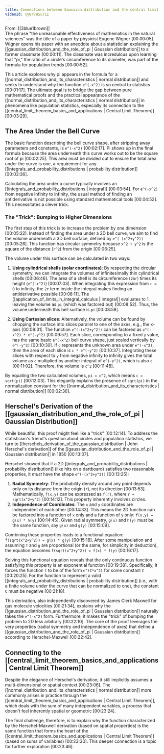 ```yaml
---
title: Connections between Gaussian distribution and the central limit theorem
videoId: cy8r7WSuT1I
---
```


From: [[3blue1brown]] <br/> 
The phrase "the unreasonable effectiveness of mathematics in the natural sciences" was the title of a paper by physicist Eugene Wigner <a class="yt-timestamp" data-t="00:00:05">[00:00:05]</a>. Wigner opens his paper with an anecdote about a statistician explaining the [[gaussian_distribution_and_the_role_of_pi | Gaussian distribution]] to a former classmate <a class="yt-timestamp" data-t="00:00:11">[00:00:11]</a>. The classmate was incredulous upon learning that "pi," the ratio of a circle's circumference to its diameter, was part of the formula for population trends <a class="yt-timestamp" data-t="00:00:52">[00:00:52]</a>.

This article explores why pi appears in the formula for a [[normal_distribution_and_its_characteristics | normal distribution]] and seeks to understand why the function `e^(-x^2)` is so central to statistics <a class="yt-timestamp" data-t="00:01:17">[00:01:17]</a>. The ultimate goal is to bridge the gap between pure mathematical proofs and the practical appearance of the [[normal_distribution_and_its_characteristics | normal distribution]] in phenomena like population statistics, especially its connection to the [[central_limit_theorem_basics_and_applications | Central Limit Theorem]] <a class="yt-timestamp" data-t="00:03:29">[00:03:29]</a>.

## The Area Under the Bell Curve

The basic function describing the bell curve shape, after stripping away parameters and constants, is `e^(-x^2)` <a class="yt-timestamp" data-t="00:02:17">[00:02:17]</a>. Pi shows up in the final formula because the area underneath this curve works out to be the square root of pi <a class="yt-timestamp" data-t="00:02:25">[00:02:25]</a>. This area must be divided out to ensure the total area under the curve is one, a requirement for any [[integrals_and_probability_distributions | probability distribution]] <a class="yt-timestamp" data-t="00:02:36">[00:02:36]</a>.

Calculating the area under a curve typically involves an [[integrals_and_probability_distributions | integral]] <a class="yt-timestamp" data-t="00:03:54">[00:03:54]</a>. For `e^(-x^2)` from negative infinity to infinity, the usual method of finding an antiderivative is not possible using standard mathematical tools <a class="yt-timestamp" data-t="00:04:52">[00:04:52]</a>. This necessitates a clever trick.

### The "Trick": Bumping to Higher Dimensions

The first step of this trick is to increase the problem by one dimension <a class="yt-timestamp" data-t="00:05:22">[00:05:22]</a>. Instead of finding the area under a 2D bell curve, we aim to find the volume underneath a 3D bell surface, defined by `e^(-(x^2+y^2))` <a class="yt-timestamp" data-t="00:05:26">[00:05:26]</a>. This function has circular symmetry because `x^2 + y^2` is the square of the distance (`r^2`) from the origin <a class="yt-timestamp" data-t="00:06:25">[00:06:25]</a>.

The volume under this surface can be calculated in two ways:

1.  **Using cylindrical shells (polar coordinates)**:
    By respecting the circular symmetry, we can integrate the volumes of infinitesimally thin cylindrical shells <a class="yt-timestamp" data-t="00:06:46">[00:06:46]</a>. The area of a shell is its circumference (`2πr`) times its height (`e^(-r^2)`) <a class="yt-timestamp" data-t="00:07:03">[00:07:03]</a>. When integrating this expression from `r = 0` to infinity, the `2r` term inside the integral makes finding an antiderivative possible <a class="yt-timestamp" data-t="00:08:11">[00:08:11]</a>. The [[application_of_limits_in_integral_calculus | integral]] evaluates to 1, leaving the volume as `pi` (which was factored out) <a class="yt-timestamp" data-t="00:08:52">[00:08:52]</a>. Thus, the volume underneath this bell surface is `pi` <a class="yt-timestamp" data-t="00:08:59">[00:08:59]</a>.

2.  **Using Cartesian slices**:
    Alternatively, the volume can be found by chopping the surface into slices parallel to one of the axes, e.g., the x-axis <a class="yt-timestamp" data-t="00:09:31">[00:09:31]</a>. The function `e^(-(x^2+y^2))` can be factored as `e^(-x^2) * e^(-y^2)` <a class="yt-timestamp" data-t="00:09:57">[00:09:57]</a>. Each slice, corresponding to a fixed `y` value, has the same basic `e^(-x^2)` bell curve shape, just scaled vertically by `e^(-y^2)` <a class="yt-timestamp" data-t="00:10:30">[00:10:30]</a>. If `c` represents the unknown area under `e^(-x^2)`, then the area of each slice is `c * e^(-y^2)` <a class="yt-timestamp" data-t="00:10:37">[00:10:37]</a>. Integrating these slices with respect to `y` from negative infinity to infinity gives the total volume as `c` multiplied by another integral of `e^(-y^2)`, which is also `c` <a class="yt-timestamp" data-t="00:11:02">[00:11:02]</a>. Therefore, the volume is `c^2` <a class="yt-timestamp" data-t="00:11:48">[00:11:48]</a>.

By equating the two calculated volumes, `pi = c^2`, which means `c = sqrt(pi)` <a class="yt-timestamp" data-t="00:12:03">[00:12:03]</a>. This elegantly explains the presence of `sqrt(pi)` in the normalization constant for the [[normal_distribution_and_its_characteristics | normal distribution]] <a class="yt-timestamp" data-t="00:02:30">[00:02:30]</a>.

## Herschel's Derivation of the [[gaussian_distribution_and_the_role_of_pi | Gaussian Distribution]]

While beautiful, this proof might feel like a "trick" <a class="yt-timestamp" data-t="00:12:14">[00:12:14]</a>. To address the statistician's friend's question about circles and population statistics, we turn to [[herschels_derivation_of_the_gaussian_distribution | John Herschel's derivation]] of the [[gaussian_distribution_and_the_role_of_pi | Gaussian distribution]] in 1850 <a class="yt-timestamp" data-t="00:13:07">[00:13:07]</a>.

Herschel showed that if a 2D [[integrals_and_probability_distributions | probability distribution]] (like hits on a dartboard) satisfies two reasonable properties, it *must* have the shape `e^(-(x^2+y^2))` <a class="yt-timestamp" data-t="00:13:25">[00:13:25]</a>:

1.  **Radial Symmetry**: The probability density around any point depends only on its distance from the origin (`r`), not its direction <a class="yt-timestamp" data-t="00:13:53">[00:13:53]</a>. Mathematically, `f(x,y)` can be expressed as `f(r)`, where `r = sqrt(x^2+y^2)` <a class="yt-timestamp" data-t="00:14:12">[00:14:12]</a>. This property inherently involves circles.
2.  **Independence of Coordinates**: The `x` and `y` coordinates are independent of each other <a class="yt-timestamp" data-t="00:14:33">[00:14:33]</a>. This means the 2D function can be factored into a function of `x` only and a function of `y` only: `f(x,y) = g(x) * h(y)` <a class="yt-timestamp" data-t="00:14:45">[00:14:45]</a>. Given radial symmetry, `g(x)` and `h(y)` must be the same function, say `g(x)` and `g(y)` <a class="yt-timestamp" data-t="00:15:09">[00:15:09]</a>.

Combining these properties leads to a functional equation: `f(sqrt(x^2+y^2)) = g(x) * g(y)` <a class="yt-timestamp" data-t="00:15:18">[00:15:18]</a>. After some manipulation and assuming `f` and `g` are proportional (or the same, for simplicity in deduction), the equation becomes `f(sqrt(x^2+y^2)) = f(x) * f(y)` <a class="yt-timestamp" data-t="00:16:17">[00:16:17]</a>.

Solving this functional equation reveals that the only continuous function satisfying this property is an exponential function <a class="yt-timestamp" data-t="00:19:38">[00:19:38]</a>. Specifically, it forces the function `f` to be of the form `e^(C*x^2)` for some constant `C` <a class="yt-timestamp" data-t="00:20:25">[00:20:25]</a>. For the function to represent a valid [[integrals_and_probability_distributions | probability distribution]] (i.e., with a finite volume under the curve that can be normalized to one), the constant `C` must be negative <a class="yt-timestamp" data-t="00:21:18">[00:21:18]</a>.

This derivation, also independently discovered by James Clerk Maxwell for gas molecule velocities <a class="yt-timestamp" data-t="00:21:34">[00:21:34]</a>, explains why the [[gaussian_distribution_and_the_role_of_pi | Gaussian distribution]] naturally takes the `e^(-x^2)` form. Furthermore, it makes the "trick" of bumping the problem to 2D less arbitrary <a class="yt-timestamp" data-t="00:22:10">[00:22:10]</a>. The core of the proof leverages the very properties (radial symmetry and independence of axes) that define a [[gaussian_distribution_and_the_role_of_pi | Gaussian distribution]] according to Herschel-Maxwell <a class="yt-timestamp" data-t="00:22:42">[00:22:42]</a>.

## Connecting to the [[central_limit_theorem_basics_and_applications | Central Limit Theorem]]

Despite the elegance of Herschel's derivation, it still implicitly assumes a multi-dimensional or spatial context <a class="yt-timestamp" data-t="00:23:06">[00:23:06]</a>. The [[normal_distribution_and_its_characteristics | normal distribution]] more commonly arises in practice through the [[central_limit_theorem_basics_and_applications | Central Limit Theorem]], which deals with the sum of many independent variables, a process that doesn't feel inherently spatial or geometric <a class="yt-timestamp" data-t="00:23:24">[00:23:24]</a>.

The final challenge, therefore, is to explain why the function characterized by the Herschel-Maxwell derivation (based on spatial properties) is the same function that forms the heart of the [[central_limit_theorem_basics_and_applications | Central Limit Theorem]] (based on sums of variables) <a class="yt-timestamp" data-t="00:23:30">[00:23:30]</a>. This deeper connection is a topic for further exploration <a class="yt-timestamp" data-t="00:23:46">[00:23:46]</a>.
